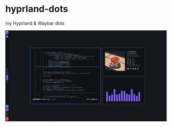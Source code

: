 # hyprland-dots
my Hyprland &amp; Waybar dots

<p align="center">
  <img src="https://github.com/xfcisco/hyprland-dots/blob/main/banner.png?raw=true" />
</p>
